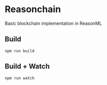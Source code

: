 # Reasonchain

Basic blockchain implementation in ReasonML

## Build
```
npm run build
```

## Build + Watch

```
npm run watch
```
